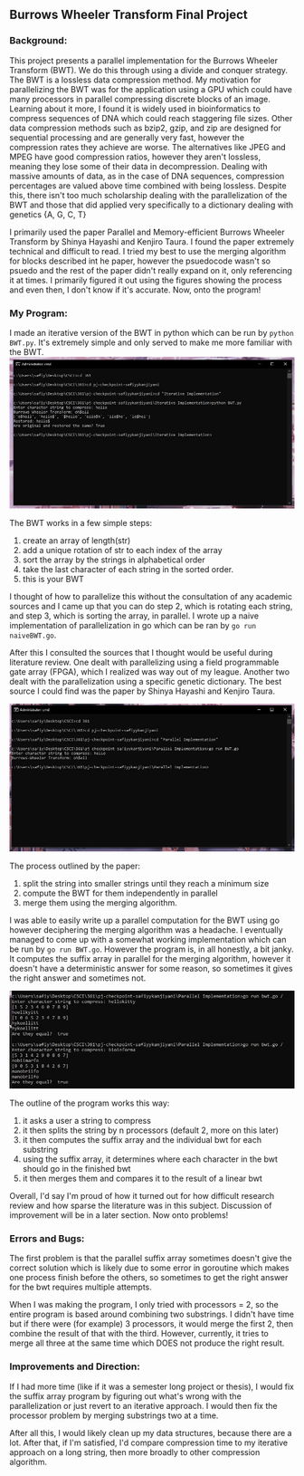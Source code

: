 ## Burrows Wheeler Transform Final Project

### Background:

This project presents a parallel implementation for the Burrows Wheeler Transform (BWT). We do this through using a divide and conquer strategy. The BWT is a lossless data compression method. My motivation for parallelizing the BWT was for the application using a GPU which could have many processors in parallel compressing discrete blocks of an image. Learning about it more, I found it is widely used in bioinformatics to compress sequences of DNA which could reach staggering file sizes. Other data compression methods such as bzip2, gzip, and zip are designed for sequential processing and are generally very fast, however the compression rates they achieve are worse. The alternatives like JPEG and MPEG have good compression ratios, however they aren't lossless, meaning they lose some of their data in decompression. Dealing with massive amounts of data, as in the case of DNA sequences, compression percentages are valued above time combined with being lossless. Despite this, there isn't too much scholarship dealing with the parallelization of the BWT and those that did applied very specifically to a dictionary dealing with genetics {A, G, C, T}

I primarily used the paper Parallel and Memory-efficient Burrows Wheeler Transform by Shinya Hayashi and Kenjiro Taura. I found the paper extremely technical and difficult to read. I tried my best to use the merging algorithm for blocks described int he paper, however the psuedocode wasn't so psuedo and the rest of the paper didn't really expand on it, only referencing it at times. I primarily figured it out using the figures showing the process and even then, I don't know if it's accurate. Now, onto the program!

### My Program:

I made an iterative version of the BWT in python which can be run by ```python BWT.py```. It's extremely simple and only served to make me more familiar with the BWT.
![Iterative Implementation](screenshots/iterative.JPG)

The BWT works in a few simple steps:
1. create an array of length(str)
2. add a unique rotation of str to each index of the array
3. sort the array by the strings in alphabetical order
4. take the last character of each string in the sorted order.
5. this is your BWT

I thought of how to parallelize this without the consultation of any academic sources and I came up that you can do step 2, which is rotating each string, and step 3, which is sorting the array, in parallel. I wrote up a naive implementation of parallelization in go which can be ran by ```go run naiveBWT.go```.

After this I consulted the sources that I thought would be useful during literature review. One dealt with parallelizing using a field programmable gate array (FPGA), which I realized was way out of my league. Another two dealt with the parallelization using a specific genetic dictionary. The best source I could find was the paper by Shinya Hayashi and Kenjiro Taura.

![Parallel Implementation](screenshots/parallel.JPG)

The process outlined by the paper:
1. split the string into smaller strings until they reach a minimum size
2. compute the BWT for them independently in parallel
3. merge them using the merging algorithm.

I was able to easily write up  a parallel computation for the BWT using go however deciphering the merging algorithm was a headache. I eventually managed to come up with a somewhat working implementation which can be run by ```go run BWT.go```. However the program is, in all honestly, a bit janky. It computes the suffix array in parallel for the merging algorithm, however it doesn't have a deterministic answer for some reason, so sometimes it gives the right answer and sometimes not.

![hayashi and Taura Implementation](screenshots/bwtworking.JPG)

The outline of the program works this way:
1. it asks a user a string to compress
2. it then splits the string by n processors (default 2, more on this later)
3. it then computes the suffix array and the individual bwt for each substring
4. using the suffix array, it determines where each character in the bwt should go in the finished bwt
5. it then merges them and compares it to the result of a linear bwt

Overall, I'd say I'm proud of how it turned out for how difficult research review and how sparse the literature was in this subject. Discussion of improvement will be in a later section. Now onto problems!

### Errors and Bugs:
The first problem is that the parallel suffix array sometimes doesn't give the correct solution which is likely due to some error in goroutine which makes one process finish before the others, so sometimes to get the right answer for the bwt requires multiple attempts.

When I was making the program, I only tried with processors = 2, so the entire program is based around combining two substrings. I didn't have time but if there were (for example) 3 processors, it would merge the first 2, then combine the result of that with the third. However, currently, it tries to merge all three at the same time which DOES not produce the right result.

### Improvements and Direction:

If I had more time (like if it was a semester long project or thesis), I would fix the suffix array program by figuring out what's wrong with the parallelization or just revert to an iterative approach. I would then fix the processor problem by merging substrings two at a time.

After all this, I would likely clean up my data structures, because there are a lot. After that, if I'm satisfied, I'd compare compression time to my iterative approach on a long string, then more broadly to other compression algorithm. 
